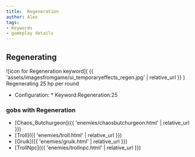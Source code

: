 ```yaml
---
title:  Regeneration
author: Alex
tags:
- Keywords
- gameplay details
---                               
```






## Regenerating
![icon for Regeneration keyword]( {{ 'assets/imagesfromgame/ui_temporaryeffects_regen.jpg' | relative_url }} )
Regenerating 25 hp per round
* Configuration: * Keyword:Regeneration:25
### gobs with Regeneration
- [Chaos_Butchurgeon]({{ 'enemies/chaosbutchurgeon.html' | relative_url }})
- [Troll]({{ 'enemies/troll.html' | relative_url }})
- [Gruik]({{ 'enemies/gruik.html' | relative_url }})
- [TrollNpc]({{ 'enemies/trollnpc.html' | relative_url }})



